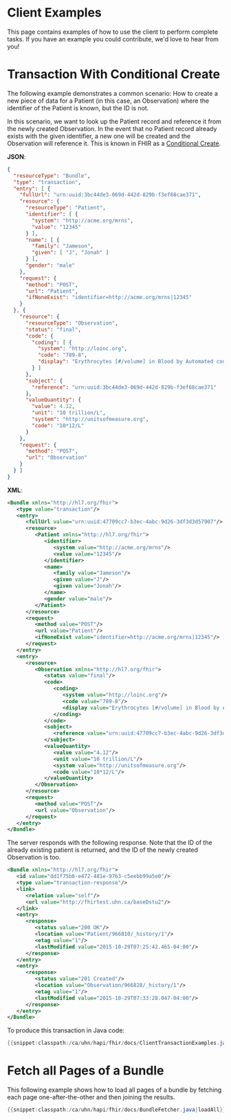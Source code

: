 # Client Examples

This page contains examples of how to use the client to perform complete tasks. If you have an example you could contribute, we'd love to hear from you!

# Transaction With Conditional Create

The following example demonstrates a common scenario: How to create a new piece of data for a Patient (in this case, an Observation) where the identifier of the Patient is known, but the ID is not.

In this scenario, we want to look up the Patient record and reference it from the newly created Observation. In the event that no Patient record already exists with the given identifier, a new one will be created and the Observation will reference it. This is known in FHIR as a [Conditional Create](http://hl7.org/fhir/http.html#ccreate).
 
**JSON**:

```json
{
  "resourceType": "Bundle",
  "type": "transaction",
  "entry": [ {
    "fullUrl": "urn:uuid:3bc44de3-069d-442d-829b-f3ef68cae371",
    "resource": {
      "resourceType": "Patient",
      "identifier": [ {
        "system": "http://acme.org/mrns",
        "value": "12345"
      } ],
      "name": [ {
        "family": "Jameson",
        "given": [ "J", "Jonah" ]
      } ],
      "gender": "male"
    },
    "request": {
      "method": "POST",
      "url": "Patient",
      "ifNoneExist": "identifier=http://acme.org/mrns|12345"
    }
  }, {
    "resource": {
      "resourceType": "Observation",
      "status": "final",
      "code": {
        "coding": [ {
          "system": "http://loinc.org",
          "code": "789-8",
          "display": "Erythrocytes [#/volume] in Blood by Automated count"
        } ]
      },
      "subject": {
        "reference": "urn:uuid:3bc44de3-069d-442d-829b-f3ef68cae371"
      },
      "valueQuantity": {
        "value": 4.12,
        "unit": "10 trillion/L",
        "system": "http://unitsofmeasure.org",
        "code": "10*12/L"
      }
    },
    "request": {
      "method": "POST",
      "url": "Observation"
    }
  } ]
}
```

**XML**:

```xml
<Bundle xmlns="http://hl7.org/fhir">
   <type value="transaction"/>
   <entry>
      <fullUrl value="urn:uuid:47709cc7-b3ec-4abc-9d26-3df3d3d57907"/>
      <resource>
         <Patient xmlns="http://hl7.org/fhir">
            <identifier>
               <system value="http://acme.org/mrns"/>
               <value value="12345"/>
            </identifier>
            <name>
               <family value="Jameson"/>
               <given value="J"/>
               <given value="Jonah"/>
            </name>
            <gender value="male"/>
         </Patient>
      </resource>
      <request>
         <method value="POST"/>
         <url value="Patient"/>
         <ifNoneExist value="identifier=http://acme.org/mrns|12345"/>
      </request>
   </entry>
   <entry>
      <resource>
         <Observation xmlns="http://hl7.org/fhir">
            <status value="final"/>
            <code>
               <coding>
                  <system value="http://loinc.org"/>
                  <code value="789-8"/>
                  <display value="Erythrocytes [#/volume] in Blood by Automated count"/>
               </coding>
            </code>
            <subject>
               <reference value="urn:uuid:47709cc7-b3ec-4abc-9d26-3df3d3d57907"/>
            </subject>
            <valueQuantity>
               <value value="4.12"/>
               <unit value="10 trillion/L"/>
               <system value="http://unitsofmeasure.org"/>
               <code value="10*12/L"/>
            </valueQuantity>
         </Observation>
      </resource>
      <request>
         <method value="POST"/>
         <url value="Observation"/>
      </request>
   </entry>
</Bundle>
```

The server responds with the following response. Note that the ID of the already existing patient is returned, and the ID of the newly created Observation is too.

```xml
<Bundle xmlns="http://hl7.org/fhir">
   <id value="dd1f75b8-e472-481e-97b3-c5eebb99a5e0"/>
   <type value="transaction-response"/>
   <link>
      <relation value="self"/>
      <url value="http://fhirtest.uhn.ca/baseDstu2"/>
   </link>
   <entry>
      <response>
         <status value="200 OK"/>
         <location value="Patient/966810/_history/1"/>
         <etag value="1"/>
         <lastModified value="2015-10-29T07:25:42.465-04:00"/>
      </response>
   </entry>
   <entry>
      <response>
         <status value="201 Created"/>
         <location value="Observation/966828/_history/1"/>
         <etag value="1"/>
         <lastModified value="2015-10-29T07:33:28.047-04:00"/>
      </response>
   </entry>
</Bundle>
```

To produce this transaction in Java code:

```java
{{snippet:classpath:/ca/uhn/hapi/fhir/docs/ClientTransactionExamples.java|conditional}}
```

# Fetch all Pages of a Bundle

This following example shows how to load all pages of a bundle by fetching each page one-after-the-other and then joining the results.

```java
{{snippet:classpath:/ca/uhn/hapi/fhir/docs/BundleFetcher.java|loadAll}}
```
